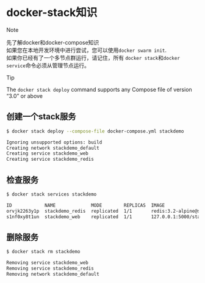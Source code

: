# docker-stack知识

> [!NOTE]
> 先了解docker和docker-compose知识<br>
> 如果您在本地开发环境中进行尝试，您可以使用`docker swarm init`.<br>
> 如果你已经有了一个多节点群运行，请记住，所有 `docker stack`和`docker service`命令必须从管理节点运行。


 
> [!TIP]
> The `docker stack deploy` command supports any Compose file of version “3.0” or above



## 创建一个stack服务

```bash
$ docker stack deploy --compose-file docker-compose.yml stackdemo

Ignoring unsupported options: build
Creating network stackdemo_default
Creating service stackdemo_web
Creating service stackdemo_redis
```



## 检查服务

```bash
$ docker stack services stackdemo

ID            NAME             MODE        REPLICAS  IMAGE
orvjk2263y1p  stackdemo_redis  replicated  1/1       redis:3.2-alpine@sha256:f1ed3708f538b537eb9c2a7dd50dc90a706f7debd7e1196c9264edeea521a86d
s1nf0xy8t1un  stackdemo_web    replicated  1/1       127.0.0.1:5000/stackdemo@sha256:adb070e0805d04ba2f92c724298370b7a4eb19860222120d43e0f6351ddbc26f
```



## 删除服务

```bash
$ docker stack rm stackdemo

Removing service stackdemo_web
Removing service stackdemo_redis
Removing network stackdemo_default
```


